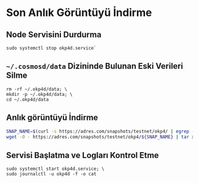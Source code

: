 # Son Anlık Görüntüyü İndirme

## Node Servisini Durdurma
```
sudo systemctl stop okp4d.service`  
```

## `~/.cosmosd/data` Dizininde Bulunan Eski Verileri Silme
```
rm -rf ~/.okp4d/data; \
mkdir -p ~/.okp4d/data; \
cd ~/.okp4d/data
```

## Anlık görüntüyü İndirme  
```bash
SNAP_NAME=$(curl -s https://adres.com/snapshots/testnet/okp4/ | egrep -o ">okp4-nemeton-1.*tar" | tr -d ">"); \
wget -O - https://adres.com/snapshots/testnet/okp4/${SNAP_NAME} | tar xf -
```

## Servisi Başlatma ve Logları Kontrol Etme
```
sudo systemctl start okp4d.service; \
sudo journalctl -u okp4d -f -o cat
```

